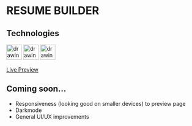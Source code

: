 # RESUME BUILDER

## Technologies
<a href="https://reactjs.org/"><img src="https://upload.wikimedia.org/wikipedia/commons/thumb/a/a7/React-icon.svg/640px-React-icon.svg.png" alt="drawing" width="40"/></a>
<a href="https://vitejs.dev/"><img src="https://upload.wikimedia.org/wikipedia/commons/thumb/f/f1/Vitejs-logo.svg/1039px-Vitejs-logo.svg.png" alt="drawing" width="40"/></a>
<a href="https://tailwindcss.com/"><img src="https://upload.wikimedia.org/wikipedia/commons/thumb/d/d5/Tailwind_CSS_Logo.svg/1200px-Tailwind_CSS_Logo.svg.png" alt="drawing" width="40"/></a>

[Live Preview](https://complexlity-resume-builder.netlify.app/)

## Coming soon...
- Responsiveness (looking good on smaller devices) to preview page
- Darkmode
- General UI/UX improvements
